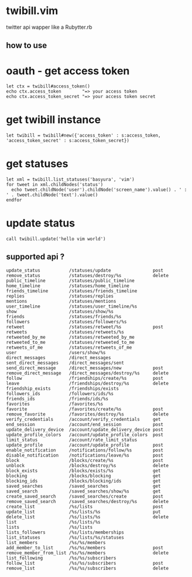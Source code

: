 
twibill.vim
===========

twitter api wapper like a Rubytter.rb

how to use
----------

# oauth - get access token

    let ctx = twibill#access_token()
    echo ctx.access_token        "=> your access token
    echo ctx.access_token_secret "=> your access token secret

# get twibill instance

    let twibill = twibill#new({'access_token' : s:access_token, 'access_token_secret' : s:access_token_secret})

# get statuses

    let xml = twibill.list_statuses('basyura', 'vim')
    for tweet in xml.childNodes('status')
      echo tweet.childNode('user').childNode('screen_name').value() . ' : ' . tweet.childNode('text').value()
    endfor

# update status

    call twibill.update('hello vim world')

supported api ?
---------------

    update_status           /statuses/update                post
    remove_status           /statuses/destroy/%s            delete
    public_timeline         /statuses/public_timeline
    home_timeline           /statuses/home_timeline
    friends_timeline        /statuses/friends_timeline
    replies                 /statuses/replies
    mentions                /statuses/mentions
    user_timeline           /statuses/user_timeline/%s
    show                    /statuses/show/%s
    friends                 /statuses/friends/%s
    followers               /statuses/followers/%s
    retweet                 /statuses/retweet/%s            post
    retweets                /statuses/retweets/%s
    retweeted_by_me         /statuses/retweeted_by_me
    retweeted_to_me         /statuses/retweeted_to_me
    retweets_of_me          /statuses/retweets_of_me
    user                    /users/show/%s
    direct_messages         /direct_messages
    sent_direct_messages    /direct_messages/sent
    send_direct_message     /direct_messages/new            post
    remove_direct_message   /direct_messages/destroy/%s     delete
    follow                  /friendships/create/%s          post
    leave                   /friendships/destroy/%s         delete
    friendship_exists       /friendships/exists
    followers_ids           /followers/ids/%s
    friends_ids             /friends/ids/%s
    favorites               /favorites/%s
    favorite                /favorites/create/%s            post
    remove_favorite         /favorites/destroy/%s           delete
    verify_credentials      /account/verify_credentials     get
    end_session             /account/end_session            post
    update_delivery_device  /account/update_delivery_device post
    update_profile_colors   /account/update_profile_colors  post
    limit_status            /account/rate_limit_status
    update_profile          /account/update_profile         post
    enable_notification     /notifications/follow/%s        post
    disable_notification    /notifications/leave/%s         post
    block                   /blocks/create/%s               post
    unblock                 /blocks/destroy/%s              delete
    block_exists            /blocks/exists/%s               get
    blocking                /blocks/blocking                get
    blocking_ids            /blocks/blocking/ids            get
    saved_searches          /saved_searches                 get
    saved_search            /saved_searches/show/%s         get
    create_saved_search     /saved_searches/create          post
    remove_saved_search     /saved_searches/destroy/%s      delete
    create_list             /%s/lists                       post
    update_list             /%s/lists/%s                    put
    delete_list             /%s/lists/%s                    delete
    list                    /%s/lists/%s
    lists                   /%s/lists
    lists_followers         /%s/lists/memberships
    list_statuses           /%s/lists/%s/statuses
    list_members            /%s/%s/members
    add_member_to_list      /%s/%s/members                  post
    remove_member_from_list /%s/%s/members                  delete
    list_following          /%s/%s/subscribers
    follow_list             /%s/%s/subscribers              post
    remove_list             /%s/%s/subscribers              delete

